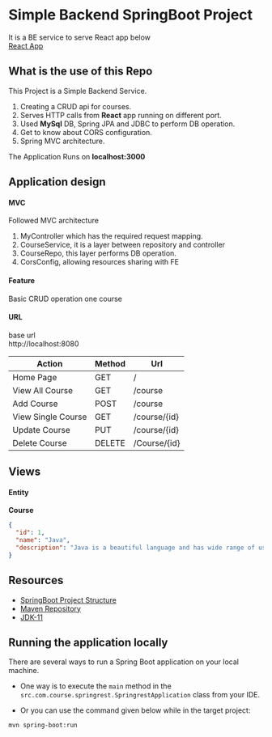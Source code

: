 # Simple Backend SpringBoot Project
It is a BE service to serve React app below <br>
[React App](https://github.com/vermasuraj11011/React_Basic)

## What is the use of this Repo

This Project is a Simple Backend Service.
1. Creating a CRUD api for courses.
2. Serves HTTP calls from **React** app running on different port.
3. Used **MySql** DB, Spring JPA and JDBC to perform DB operation.
4. Get to know about CORS configuration.
5. Spring MVC architecture.

The Application Runs on **localhost:3000**

## Application design

#### MVC
Followed MVC architecture 
1. MyController which has the required request mapping.
2. CourseService, it is a layer between repository and controller
3. CourseRepo, this layer performs DB operation.
4. CorsConfig, allowing resources sharing with FE


#### Feature

Basic CRUD operation one course

#### URL

base url <br>
http://localhost:8080


| Action             | Method | Url          |
|--------------------|--------|--------------|
| Home Page          | GET    | /            |
| View All Course    | GET    | /course      |
| Add Course         | POST   | /course      |
| View Single Course | GET    | /course/{id} |
| Update Course      | PUT    | /course/{id} |
| Delete Course      | DELETE | /Course/{id} |

## Views

#### Entity
**Course**

```json
{
  "id": 1,
  "name": "Java",
  "description": "Java is a beautiful language and has wide range of uses"
}
```

## Resources

- [SpringBoot Project Structure](https://start.spring.io/)
- [Maven Repository](https://mvnrepository.com/artifact/org.springframework)
- [JDK-11](https://www.oracle.com/in/java/technologies/javase/jdk11-archive-downloads.html)



## Running the application locally

There are several ways to run a Spring Boot application on your local machine. 
- One way is to execute the `main` method in the `src.com.course.springrest.SpringrestApplication` 
class from your IDE.


- Or you can use the command given below while in the target project:
```shell
mvn spring-boot:run
```

